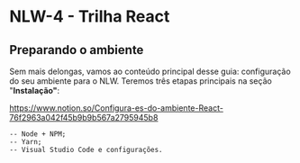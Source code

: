 # NLW-4 - Trilha React

## Preparando o ambiente

Sem mais delongas, vamos ao conteúdo principal desse guia: configuração do seu ambiente para o NLW. Teremos três etapas principais na seção "**Instalação"**:

https://www.notion.so/Configura-es-do-ambiente-React-76f2963a042f45b9b9b567a2795945b8

    -- Node + NPM;
    -- Yarn;
    -- Visual Studio Code e configurações.





